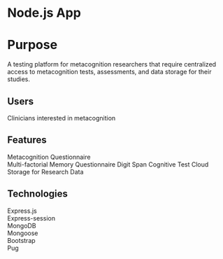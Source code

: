 # Node.js App
# Purpose
A testing platform for metacognition researchers that require centralized access to metacognition tests, assessments, and data storage for their studies.

## Users
Clinicians interested in metacognition

## Features
Metacognition Questionnaire  
Multi-factorial Memory Questionnaire 
Digit Span Cognitive Test 
Cloud Storage for Research Data

## Technologies
Express.js  
Express-session  
MongoDB  
Mongoose  
Bootstrap  
Pug  
